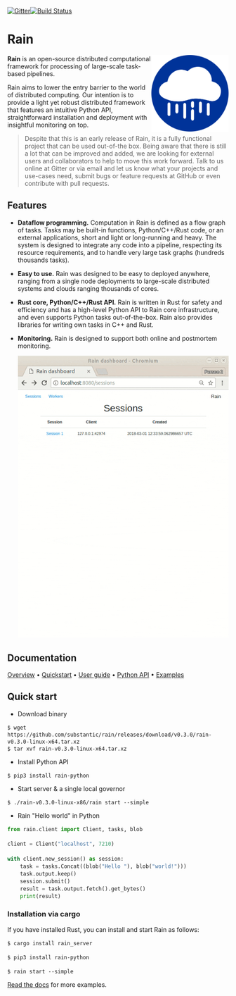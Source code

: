 [![Gitter](https://badges.gitter.im/substantic/rain.svg)](https://gitter.im/substantic/rain?utm_source=badge&utm_medium=badge&utm_campaign=pr-badge&utm_content=badge)[![Build Status](https://travis-ci.org/substantic/rain.svg?branch=master)](https://travis-ci.org/substantic/rain)


# Rain

<img align="right" width="35%" src="docs/imgs/logo.svg?sanitize=true">

**Rain** is an open-source distributed computational framework for processing
of large-scale task-based pipelines.

Rain aims to lower the entry barrier to the world of distributed computing. Our
intention is to provide a light yet robust distributed framework that features
an intuitive Python API, straightforward installation and deployment with
insightful monitoring on top.

> Despite that this is an early release of Rain, it is a fully functional
> project that can be used out-of-the box. Being aware that there is still
> a lot that can be improved and added, we are looking for external
> users and collaborators to help to move this work forward.
> Talk to us online at Gitter or via email and let us know what your
> projects and use-cases need, submit bugs or feature
> requests at GitHub or even contribute with pull requests.

## Features

- **Dataflow programming.** Computation in Rain is defined as a flow graph of
  tasks. Tasks may be built-in functions, Python/C++/Rust code, or an external
  applications, short and light or long-running and heavy. The system is
  designed to integrate any code into a pipeline, respecting its resource
  requirements, and to handle very large task graphs (hundreds thousands tasks).

- **Easy to use.** Rain was designed to be easy to deployed anywhere, ranging
  from a single node deployments to large-scale distributed systems and clouds
  ranging thousands of cores.

- **Rust core, Python/C++/Rust API.** Rain is written in Rust for safety and
  efficiency and has a high-level Python API to Rain core infrastructure, and
  even supports Python tasks out-of-the-box. Rain also provides libraries for
  writing own tasks in C++ and Rust.

- **Monitoring.** Rain is designed to support both online and postmortem
  monitoring.

  ![Dashboard screencast](docs/imgs/rain-dashboard.gif)

## Documentation

[Overview](http://substantic.github.io/rain/docs/overview.html) &bull; [Quickstart](http://substantic.github.io/rain/docs/quickstart.html) &bull; [User guide](http://substantic.github.io/rain/docs/user.html) &bull; [Python API](http://substantic.github.io/rain/docs/python_api.html) &bull; [Examples](http://substantic.github.io/rain/docs/examples.html)

## Quick start

* Download binary

```
$ wget https://github.com/substantic/rain/releases/download/v0.3.0/rain-v0.3.0-linux-x64.tar.xz
$ tar xvf rain-v0.3.0-linux-x64.tar.xz
```

* Install Python API

```
$ pip3 install rain-python
```

* Start server & a single local governor

```
$ ./rain-v0.3.0-linux-x86/rain start --simple
```

* Rain "Hello world" in Python

```python
from rain.client import Client, tasks, blob

client = Client("localhost", 7210)

with client.new_session() as session:
    task = tasks.Concat((blob("Hello "), blob("world!")))
    task.output.keep()
    session.submit()
    result = task.output.fetch().get_bytes()
    print(result)
```

### Installation via cargo

If you have installed Rust, you can install and start Rain as follows:

```
$ cargo install rain_server

$ pip3 install rain-python

$ rain start --simple
```

[Read the docs](http://substantic.github.io/rain/docs/examples.html) for more examples.
